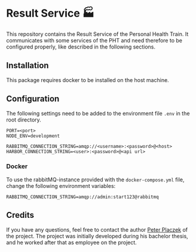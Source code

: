 # Result Service 🏭
This repository contains the Result Service of the Personal Health Train.
It communicates with some services of the PHT and need therefore to be configured properly, like described 
in the following sections.

## Installation
This package requires docker to be installed on the host machine.

## Configuration
The following settings need to be added to the environment file `.env` in the root directory.
```
PORT=<port>
NODE_ENV=development

RABBITMQ_CONNECTION_STRING=amqp://<username>:<password>@<host>
HARBOR_CONNECTION_STRING=<user>:<password>@<api url>
```

### Docker
To use the rabbitMQ-instance provided with the `docker-compose.yml` file,
change the following environment variables:
```
RABBITMQ_CONNECTION_STRING=amqp://admin:start123@rabbitmq
```

## Credits
If you have any questions, feel free to contact the author [Peter Placzek](https://github.com/Tada5hi) of the project.
The project was initially developed during his bachelor thesis, and he worked after that as employee
on the project.
